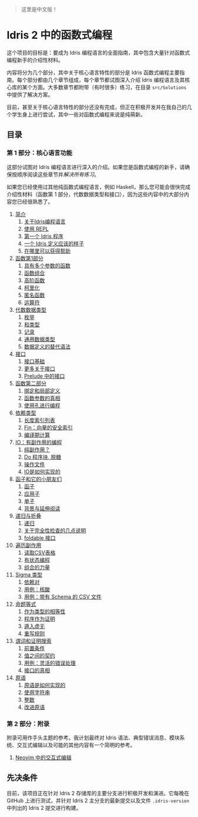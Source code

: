 > 这里是中文版！

# Idris 2 中的函数式编程

这个项目的目标是：要成为 Idris 编程语言的全面指南，其中包含大量针对函数式编程新手的介绍性材料。

内容将分为几个部分，其中关于核心语言特性的部分是 Idris 函数式编程主要指南。每个部分都由几个章节组成，每个章节都试图深入介绍 Idris
编程语言及其核心库的某个方面。大多数章节都附带（有时很多）练习，在目录 `src/Solutions` 中提供了解决方案。

目前，甚至关于核心语言特性的部分还没有完成，但正在积极开发并在我自己的几个学生身上进行尝试，其中一些对函数式编程来说是纯萌新。

## 目录

### 第 1 部分：核心语言功能

这部分试图对 Idris 编程语言进行深入的介绍。如果您是函数式编程的新手，请确保按顺序阅读这些章节并*解决所有练习*。

如果您已经使用过其他纯函数式编程语言，例如 Haskell，那么您可能会很快完成介绍性材料（函数第 1
部分，代数数据类型和接口），因为这些内容中的大部分内容您已经很熟悉了。

1. [简介](src/Tutorial/Intro.md)
   1. [关于Idris编程语言](src/Tutorial/Intro.md#about-the-idris-programming-language)
   2. [使用 REPL](src/Tutorial/Intro.md#using-the-repl)
   3. [第一个 Idris 程序](src/Tutorial/Intro.md#a-first-idris-program)
   4. [一个 Idris 定义应该的样子](src/Tutorial/Intro.md#the-shape-of-an-idris-definition)
   5. [在哪里可以获得帮助](src/Tutorial/Intro.md#where-to-get-help)
2. [函数第1部分](src/Tutorial/Functions1.md)
   1. [具有多个参数的函数](src/Tutorial/Functions1.md#functions-with-more-that-one-argument)
   2. [函数组合](src/Tutorial/Functions1.md#function-composition)
   3. [高阶函数](src/Tutorial/Functions1.md#higher-order-functions)
   4. [柯里化](src/Tutorial/Functions1.md#currying)
   5. [匿名函数](src/Tutorial/Functions1.md#anonymous-functions)
   6. [运算符](src/Tutorial/Functions1.md#operators)
3. [代数数据类型](src/Tutorial/DataTypes.md)
   1. [枚举](src/Tutorial/DataTypes.md#enumerations)
   2. [和类型](src/Tutorial/DataTypes.md#sum-types)
   3. [记录](src/Tutorial/DataTypes.md#records)
   4. [通用数据类型](src/Tutorial/DataTypes.md#generic-data-types)
   5. [数据定义的替代语法](src/Tutorial/DataTypes.md#alternative-syntax-for-data-definitions)
4. [接口](src/Tutorial/Interfaces.md)
   1. [接口基础](src/Tutorial/Interfaces.md#interface-basics)
   2. [更多关于接口](src/Tutorial/Interfaces.md#more-about-interfaces)
   3. [Prelude 中的接口](src/Tutorial/Interfaces.md#interfaces-in-the-prelude)
5. [函数第二部分](src/Tutorial/Functions2.md)
   1. [绑定和局部定义](src/Tutorial/Functions2.md#let-bindings-and-local-definitions)
   2. [函数参数的真相](src/Tutorial/Functions2.md#the-truth-about-function-arguments)
   3. [使用孔进行编程](src/Tutorial/Functions2.md#programming-with-holes)
6. [依赖类型](src/Tutorial/Dependent.md)
   1. [长度索引列表](src/Tutorial/Dependent.md#length-indexed-lists)
   2. [Fin：向量的安全索引](src/Tutorial/Dependent.md#fin-safe-indexing-into-vectors)
   3. [编译期计算](src/Tutorial/Dependent.md#compile-time-computations)
7. [IO：有副作用的编程](src/Tutorial/IO.md)
   1. [纯副作用？](src/Tutorial/IO.md#pure-side-effects)
   2. [Do 程序块, 脱糖](src/Tutorial/IO.md#do-blocks-desugared)
   3. [操作文件](src/Tutorial/IO.md#working-with-files)
   4. [IO是如何实现的](src/Tutorial/IO.md#how-io-is-implemented)
8. [函子和它的小朋友们](src/Tutorial/Functor.md)
   1. [函子](src/Tutorial/Functor.md#functor)
   2. [应用子](src/Tutorial/Functor.md#applicative)
   3. [单子](src/Tutorial/Functor.md#monad)
   4. [背景与延伸阅读](src/Tutorial/Functor.md#background-and-further-reading)
9. [递归与折叠](src/Tutorial/Folds.md)
   1. [递归](src/Tutorial/Folds.md#recursion)
   2. [关于完全性检查的几点说明](src/Tutorial/Folds.md#a-few-notes-on-totality-checking)
   3. [foldable 接口](src/Tutorial/Folds.md#interface-foldable)
10. [遍历副作用](src/Tutorial/Traverse.md)
    1. [读取CSV表格](src/Tutorial/Traverse.md#reading-csv-tables)
    2. [有状态编程](src/Tutorial/Traverse.md#programming-with-state)
    3. [组合的力量](src/Tutorial/Traverse.md#the-power-of-composition)
11. [Sigma 类型](src/Tutorial/DPair.md)
    1. [依赖对](src/Tutorial/DPair.md#dependent-pairs)
    2. [用例：核酸](src/Tutorial/DPair.md#use-case-nucleic-acids)
    3. [用例：带有 Schema 的 CSV 文件](src/Tutorial/DPair.md#use-case-csv-files-with-a-schema)
12. [命题等式](src/Tutorial/Eq.md)
    1. [作为类型的相等性](src/Tutorial/Eq.md#equality-as-a-type)
    2. [程序作为证明](src/Tutorial/Eq.md#programs-as-proofs)
    3. [遁入虚无](src/Tutorial/Eq.md#into-the-void)
    4. [重写规则](src/Tutorial/Eq.md#rewrite-rules)
13. [谓词和证明搜索](src/Tutorial/Predicates.md)
    1. [前置条件](src/Tutorial/Predicates.md#preconditions)
    2. [值之间的契约](src/Tutorial/Predicates.md#contracts-between-values)
    3. [用例：灵活的错误处理](src/Tutorial/Predicates.md#use-case-flexible-error-handling)
    4. [接口的真相](src/Tutorial/Predicates.md#the-truth-about-interfaces)
14. [原语](src/Tutorial/Prim.md)
    1. [原语是如何实现的](src/Tutorial/Prim.md#how-primitives-are-implemented)
    2. [使用字符串](src/Tutorial/Prim.md#working-with-strings)
    3. [整数](src/Tutorial/Prim.md#integers)
    4. [改进原语](src/Tutorial/Prim.md#refined-primitives)

### 第 2 部分：附录

附录可用作手头主题的参考。我计划最终对 Idris 语法、典型错误消息、模块系统、交互式编辑以及可能的其他内容有一个简明的参考。

1. [Neovim 中的交互式编辑](src/Appendices/Neovim.md)

## 先决条件

目前，该项目正在针对 Idris 2 存储库的主要分支进行积极开发和演进。它每晚在 GitHub 上进行测试，并针对 Idris 2
主分支的最新提交以及文件 `.idris-version` 中列出的 Idris 2 提交进行构建。
